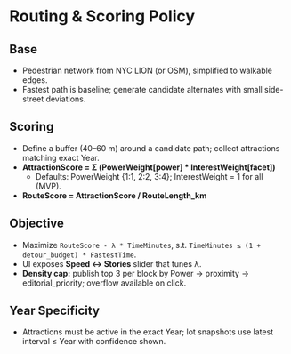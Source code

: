 # Routing & Scoring Policy

## Base
- Pedestrian network from NYC LION (or OSM), simplified to walkable edges.
- Fastest path is baseline; generate candidate alternates with small side-street deviations.

## Scoring
- Define a buffer (40–60 m) around a candidate path; collect attractions matching exact Year.
- **AttractionScore = Σ (PowerWeight[power] * InterestWeight[facet])**
  - Defaults: PowerWeight {1:1, 2:2, 3:4}; InterestWeight = 1 for all (MVP).
- **RouteScore = AttractionScore / RouteLength_km**

## Objective
- Maximize `RouteScore - λ * TimeMinutes`, s.t. `TimeMinutes ≤ (1 + detour_budget) * FastestTime`.
- UI exposes **Speed ↔ Stories** slider that tunes λ.
- **Density cap:** publish top 3 per block by Power → proximity → editorial_priority; overflow available on click.

## Year Specificity
- Attractions must be active in the exact Year; lot snapshots use latest interval ≤ Year with confidence shown.
